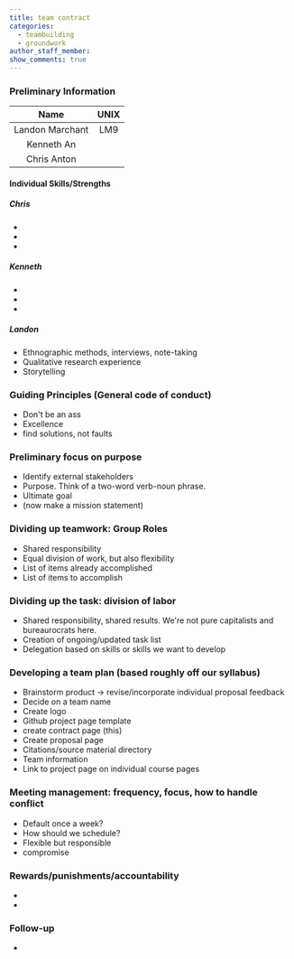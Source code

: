 ```yaml
---
title: team contract
categories:
  - teambuilding
  - groundwork
author_staff_member: 
show_comments: true 
---
```


### Preliminary Information

| Name               | UNIX  |
|:------------------:|:-----:|
| Landon Marchant    | LM9   |
| Kenneth An         |       |
| Chris Anton        |       |

#### Individual Skills/Strengths

##### Chris
* 
* 
* 
##### Kenneth
*
*
*
##### Landon
* Ethnographic methods, interviews, note-taking
* Qualitative research experience
* Storytelling

### Guiding Principles (General code of conduct)
* Don't be an ass
* Excellence
* find solutions, not faults

### Preliminary focus on purpose
* Identify external stakeholders
* Purpose. Think of a two-word verb-noun phrase. 
* Ultimate goal 
* (now make a mission statement)

### Dividing up teamwork: Group Roles
* Shared responsibility
* Equal division of work, but also flexibility
* List of items already accomplished
* List of items to accomplish

### Dividing up the task: division of labor
* Shared responsibility, shared results. We're not pure capitalists and bureaurocrats here.
* Creation of ongoing/updated task list
* Delegation based on skills or skills we want to develop

### Developing a team plan (based roughly off our syllabus) 
* Brainstorm product -> revise/incorporate individual proposal feedback
* Decide on a team name
* Create logo
* Github project page template
* create contract page (this)
* Create proposal page
* Citations/source material directory
* Team information
* Link to project page on individual course pages

### Meeting management: frequency, focus, how to handle conflict
* Default once a week? 
* How should we schedule?
* Flexible but responsible
* compromise

### Rewards/punishments/accountability
* 
*

### Follow-up
* 
